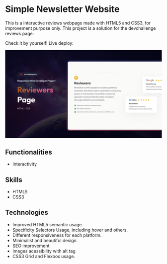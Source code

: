 # Simple Newsletter Website
This is a interactive reviews webpage made with HTML5 and CSS3, for improvement purpose only. 
This project is a solution for the devchallenge reviews page. 

Check it by yourself!
Live deploy: 

![thumbnail.jpg](thumbnail.jpg)
## Functionalities
- Interactivity

## Skills
- HTML5
- CSS3

## Technologies
- Improved HTML5 semantic usage.
- Specificity Selectors Usage, including hover and others.
- Different responsiveness for each platform.
- Minimalist and beautiful design.
- SEO improvement
- Images acessibility with alt tag
- CSS3 Grid and Flexbox usage.


